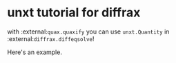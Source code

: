 # unxt tutorial for diffrax

with :external:`quax.quaxify` you can use `unxt.Quantity` in
:external:`diffrax.diffeqsolve`!

Here's an example.
